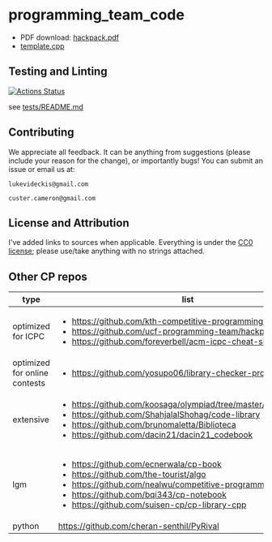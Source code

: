 # programming_team_code

- PDF download: [hackpack.pdf](https://github.com/lrvideckis/programming_team_code/releases/download/hackpack/hackpack.pdf)
- [template.cpp](library/contest/template.cpp)

## Testing and Linting
[![Actions Status](https://github.com/lrvideckis/programming_team_code/workflows/verify/badge.svg)](https://github.com/lrvideckis/programming_team_code/actions)

see [tests/README.md](tests/README.md)

## Contributing
We appreciate all feedback. It can be anything from suggestions (please include your reason for the change), or importantly bugs! You can submit an issue or email us at:
```
lukevideckis@gmail.com
```
```
custer.cameron@gmail.com
```

## License and Attribution

I've added links to sources when applicable. Everything is under the [CC0 license](https://creativecommons.org/publicdomain/zero/1.0/); please use/take anything with no strings attached.

## Other CP repos

type | list
--- | ---
optimized for ICPC | <ul><li>https://github.com/kth-competitive-programming/kactl</li><li>https://github.com/ucf-programming-team/hackpack-cpp</li><li>https://github.com/foreverbell/acm-icpc-cheat-sheet</li></ul>
optimized for online contests | <ul><li>https://github.com/yosupo06/library-checker-problems</li></ul>
extensive | <ul><li>https://github.com/koosaga/olympiad/tree/master/Library/codes</li><li>https://github.com/ShahjalalShohag/code-library</li><li>https://github.com/brunomaletta/Biblioteca</li><li>https://github.com/dacin21/dacin21_codebook</li></ul>
lgm | <ul><li>https://github.com/ecnerwala/cp-book</li><li>https://github.com/the-tourist/algo</li><li>https://github.com/nealwu/competitive-programming</li><li>https://github.com/bqi343/cp-notebook</li><li>https://github.com/suisen-cp/cp-library-cpp</li></ul>
python | https://github.com/cheran-senthil/PyRival

